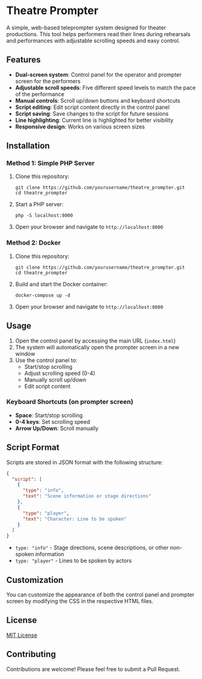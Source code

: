 # Theatre Prompter

A simple, web-based teleprompter system designed for theater productions. This tool helps performers read their lines during rehearsals and performances with adjustable scrolling speeds and easy control.

## Features

- **Dual-screen system**: Control panel for the operator and prompter screen for the performers
- **Adjustable scroll speeds**: Five different speed levels to match the pace of the performance
- **Manual controls**: Scroll up/down buttons and keyboard shortcuts
- **Script editing**: Edit script content directly in the control panel
- **Script saving**: Save changes to the script for future sessions
- **Line highlighting**: Current line is highlighted for better visibility
- **Responsive design**: Works on various screen sizes

## Installation

### Method 1: Simple PHP Server

1. Clone this repository:
   ```
   git clone https://github.com/yourusername/theatre_prompter.git
   cd theatre_prompter
   ```

2. Start a PHP server:
   ```
   php -S localhost:8000
   ```

3. Open your browser and navigate to `http://localhost:8000`

### Method 2: Docker

1. Clone this repository:
   ```
   git clone https://github.com/yourusername/theatre_prompter.git
   cd theatre_prompter
   ```

2. Build and start the Docker container:
   ```
   docker-compose up -d
   ```

3. Open your browser and navigate to `http://localhost:8080`

## Usage

1. Open the control panel by accessing the main URL (`index.html`)
2. The system will automatically open the prompter screen in a new window
3. Use the control panel to:
   - Start/stop scrolling
   - Adjust scrolling speed (0-4)
   - Manually scroll up/down
   - Edit script content

### Keyboard Shortcuts (on prompter screen)

- **Space**: Start/stop scrolling
- **0-4 keys**: Set scrolling speed
- **Arrow Up/Down**: Scroll manually

## Script Format

Scripts are stored in JSON format with the following structure:

```json
{
  "script": [
    {
      "type": "info",
      "text": "Scene information or stage directions"
    },
    {
      "type": "player",
      "text": "Character: Line to be spoken"
    }
  ]
}
```

- `type: "info"` - Stage directions, scene descriptions, or other non-spoken information
- `type: "player"` - Lines to be spoken by actors

## Customization

You can customize the appearance of both the control panel and prompter screen by modifying the CSS in the respective HTML files.

## License

[MIT License](LICENSE)

## Contributing

Contributions are welcome! Please feel free to submit a Pull Request.
